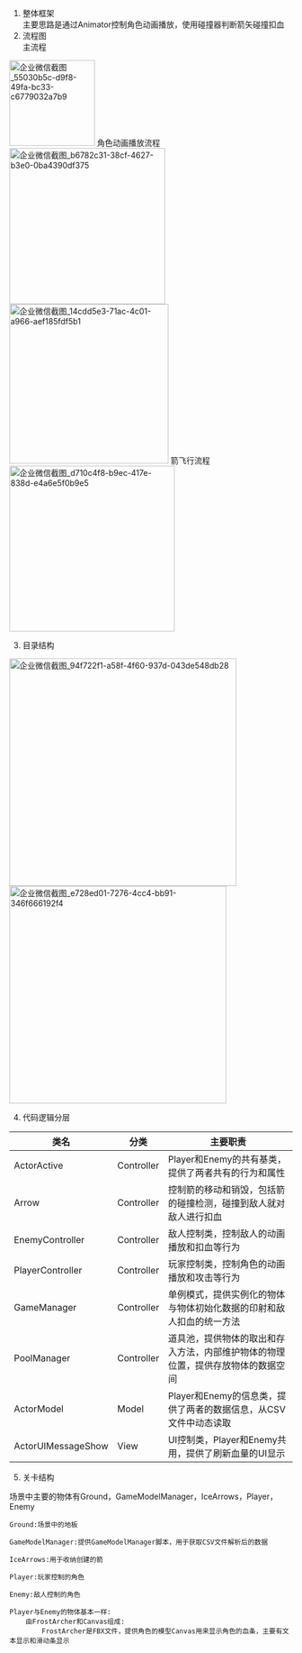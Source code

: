 1. 整体框架<br>
主要思路是通过Animator控制角色动画播放，使用碰撞器判断箭矢碰撞扣血<br>
2. 流程图<br>
主流程
<img width="152" alt="企业微信截图_55030b5c-d9f8-49fa-bc33-c6779032a7b9" src="https://user-images.githubusercontent.com/93114635/141040525-25c8b4cd-65a5-444e-9058-202f5988430e.png">
角色动画播放流程
<img width="277" alt="企业微信截图_b6782c31-38cf-4627-b3e0-0ba4390df375" src="https://user-images.githubusercontent.com/93114635/141042203-0997c2a5-8879-487e-a4ea-2f4bd44ccc43.png">

<img width="283" alt="企业微信截图_14cdd5e3-71ac-4c01-a966-aef185fdf5b1" src="https://user-images.githubusercontent.com/93114635/141042334-0c3e1823-5df4-48a4-a53e-750b8a19b05c.png">
箭飞行流程
<img width="294" alt="企业微信截图_d710c4f8-b9ec-417e-838d-e4a6e5f0b9e5" src="https://user-images.githubusercontent.com/93114635/141042919-55a34283-c257-4a9c-9323-5fd73943e875.png">

3. 目录结构<br>

<img width="404" alt="企业微信截图_94f722f1-a58f-4f60-937d-043de548db28" src="https://user-images.githubusercontent.com/93114635/140709190-0183f256-d753-4089-83ce-d203d5a1e258.png">

<img width="386" alt="企业微信截图_e728ed01-7276-4cc4-bb91-346f666192f4" src="https://user-images.githubusercontent.com/93114635/140709201-04496804-c373-4afc-a7e0-81c201164a50.png">

4. 代码逻辑分层

| 类名 |  分类 | 主要职责|
|-----|-------|-------|
| ActorActive |  Controller | Player和Enemy的共有基类，提供了两者共有的行为和属性|
| Arrow |  Controller | 控制箭的移动和销毁，包括箭的碰撞检测，碰撞到敌人就对敌人进行扣血|
| EnemyController |  Controller | 敌人控制类，控制敌人的动画播放和扣血等行为|
| PlayerController |  Controller | 玩家控制类，控制角色的动画播放和攻击等行为|
| GameManager |  Controller | 单例模式，提供实例化的物体与物体初始化数据的印射和敌人扣血的统一方法|
| PoolManager |  Controller | 道具池，提供物体的取出和存入方法，内部维护物体的物理位置，提供存放物体的数据空间 |
| ActorModel |  Model | Player和Enemy的信息类，提供了两者的数据信息，从CSV文件中动态读取|
| ActorUIMessageShow |  View | UI控制类，Player和Enemy共用，提供了刷新血量的UI显示|

5. 关卡结构

场景中主要的物体有Ground，GameModelManager，IceArrows，Player，Enemy

    Ground:场景中的地板
    
    GameModelManager:提供GameModelManager脚本，用于获取CSV文件解析后的数据

    IceArrows:用于收纳创建的箭
    
    Player:玩家控制的角色
    
    Enemy:敌人控制的角色
    
    Player与Enemy的物体基本一样:
        由FrostArcher和Canvas组成: 
            FrostArcher是FBX文件，提供角色的模型Canvas用来显示角色的血条，主要有文本显示和滑动条显示

